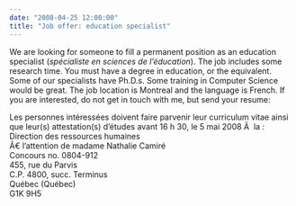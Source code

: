 ```yaml
---
date: "2008-04-25 12:00:00"
title: "Job offer: education specialist"
---
```




We are looking for someone to fill a permanent position as an education specialist (<em>spécialiste en sciences de l&rsquo;éducation</em>). The job includes some research time. You must have a degree in education, or the equivalent. Some of our specialists have Ph.D.s. Some training in Computer Science would be great. The job location is Montreal and the language is French. If you are interested, do not get in touch with me, but send your resume:

> 
Les personnes intéressées doivent faire parvenir leur curriculum vitae ainsi que leur(s) attestation(s) d&rsquo;études avant 16 h 30, le 5 mai 2008 Ã  la :<br/>
Direction des ressources humaines<br/>
Ã€ l&rsquo;attention de madame Nathalie Camiré<br/>
Concours no. 0804-912<br/>
455, rue du Parvis<br/>
C.P. 4800, succ. Terminus<br/>
Québec (Québec)<br/>
G1K 9H5 


